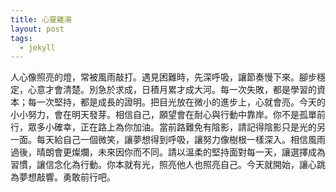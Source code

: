 ```yaml
---
title: 心靈雞湯
layout: post
tags:
  - jekyll
---
```


人心像照亮的燈，常被風雨敲打。遇見困難時，先深呼吸，讓節奏慢下來。腳步穩定，心意才會清楚。別急於求成，日積月累才成大河。每一次失敗，都是學習的資本；每一次堅持，都是成長的證明。把目光放在微小的進步上，心就會亮。今天的小小努力，會在明天發芽。相信自己，願望會在耐心與行動中靠岸。你不是孤單前行，眾多小確幸，正在路上為你加油。當前路難免有陰影，請記得陰影只是光的另一面。每天給自己一個微笑，讓夢想得到呼吸，讓努力像樹根一樣深入。相信風雨過後，晴朗會更燦爛，未來因你而不同。請以溫柔的堅持面對每一天，讓選擇成為習慣，讓信念化為行動。你本就有光，照亮他人也照亮自己。今天就開始，讓心跳為夢想敲響。勇敢前行吧。